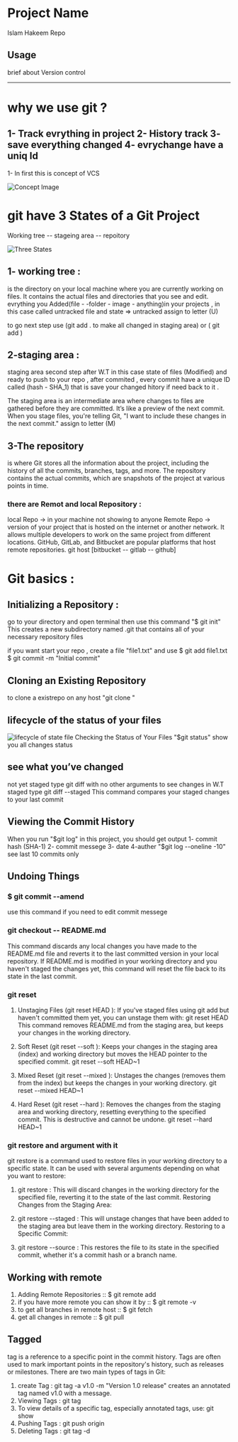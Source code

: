 # Project Name

Islam Hakeem Repo


## Usage

brief about Version control 


--------------------------------------------------
# why we use git ?

1- Track evrything in project
2- History track 
3- save everything changed 
4- evrychange have a uniq Id 
------------------------------------------------------

1- In first this is concept of VCS 

![Concept Image](concept.svg)

# git have 3 States of a Git Project 

Working tree -- stageing area -- repoitory 

![Three States](areas.png)

## 1- working tree : 
is the directory on your local machine where you are currently working on files. It contains the actual files and directories that you see and edit.
evrything you Added(file - -folder - image - anything)in your projects , in this case called untracked file 
and state => untracked assign to letter (U)

to go next step use (git add . to make all changed in staging area) or ( git add <fileName>) 

## 2-staging area :
 staging area second step after W.T in this case state of files (Modified) and ready to push to your repo , after commited ,
every commit have a unique ID called (hash - SHA_1) that is save your changed hitory if need back  to it .

The staging area is an intermediate area where changes to files are gathered before they are committed. It’s like a preview of the next commit. When you stage files, you're telling Git, "I want to include these changes in the next commit."
assign to letter (M)

## 3-The repository
 is where Git stores all the information about the project, including the history of all the commits, branches, tags, and more. The repository contains the actual commits, which are snapshots of the project at various points in time.

### there are Remot and local Repository :

local Repo -> in your machine not showing to anyone 
Remote Repo -> version of your project that is hosted on the internet or another network. It allows multiple developers to work on the same project from different locations. GitHub, GitLab, and Bitbucket are popular platforms that host remote repositories.
git host [bitbucket -- gitlab -- github]


# Git basics :

## Initializing a Repository : 

go to your directory and open terminal then use this command  "$ git init" This creates a new subdirectory named .git that contains all of your necessary repository files

if you want start your repo , create a file "file1.txt" and use
$ git add file1.txt
$ git commit -m "Initial commit"

## Cloning an Existing Repository
to clone a existrepo on any host "git clone <url>"


## lifecycle of the status of your files
![lifecycle of state file](lifecycle.png)
Checking the Status of Your Files "$git status" show you all changes status

## see what you’ve changed 
not yet staged type git diff with no other arguments to see changes in W.T
staged type git diff --staged  This command compares your staged changes to your last commit

## Viewing the Commit History
When you run "$git log" in this project, you should get output
1- commit hash (SHA-1) 
2- commit messege
3- date
4-auther 
"$git log --oneline -10" see last 10 commits only 


## Undoing Things
### $ git commit --amend

use this command if you need to edit commit messege

### git checkout -- README.md

This command discards any local changes you have made to the README.md file and reverts it to the last committed version in your local repository.
If README.md is modified in your working directory and you haven't staged the changes yet, this command will reset the file back to its state in the last commit.

### git reset
1. Unstaging Files (git reset HEAD <file>):
If you've staged files using git add but haven't committed them yet, you can unstage them with:  git reset HEAD <file>
This command removes README.md from the staging area, but keeps your changes in the working directory.

2. Soft Reset (git reset --soft <commit>):
Keeps your changes in the staging area (index) and working directory but moves the HEAD pointer to the specified commit.
git reset --soft HEAD~1

3. Mixed Reset (git reset --mixed <commit>):
Unstages the changes (removes them from the index) but keeps the changes in your working directory.
git reset --mixed HEAD~1

4. Hard Reset (git reset --hard <commit>):
Removes the changes from the staging area and working directory, resetting everything to the specified commit. This is destructive and cannot be undone.
git reset --hard HEAD~1

### git restore and argument with it

 git restore is a command used to restore files in your working directory to a specific state. It can be used with several arguments depending on what you want to restore:


1. git restore <file>: This will discard changes in the working directory for the specified file, reverting it to the state of the last commit.
Restoring Changes from the Staging Area:

2. git restore --staged <file>: This will unstage changes that have been added to the staging area but leave them in the working directory.
Restoring to a Specific Commit:

3. git restore --source <commit> <file>: This restores the file to its state in the specified commit, whether it's a commit hash or a branch name.

## Working with remote
1. Adding Remote Repositories :: $ git remote add <Url>
2. if you have more remote you can show it by :: $ git remote -v
3. to get all branches in remote host :: $ git fetch
4. get all changes in remote :: $ git pull


## Tagged 

tag is a reference to a specific point in the commit history. Tags are often used to mark important points in the repository's history, such as releases or milestones. There are two main types of tags in Git:

1. create Tag : git tag -a v1.0 -m "Version 1.0 release" creates an annotated tag named v1.0 with a message.
2. Viewing Tags : git tag
3. To view details of a specific tag, especially annotated tags, use: git show <tagname>
4. Pushing Tags : git push origin <tagname>
5. Deleting Tags : git tag -d <tagname>
















